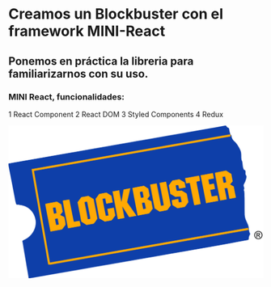 # Creamos un Blockbuster con el framework MINI-React

## Ponemos en práctica la libreria para familiarizarnos con su uso.

### MINI React, funcionalidades:

1 React Component
2 React DOM
3 Styled Components
4 Redux

![Blockbuster](./img/logo.png)